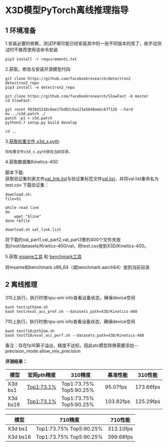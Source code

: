 # X3D模型PyTorch离线推理指导

## 1 环境准备

1.安装必要的依赖，测试环境可能已经安装其中的一些不同版本的库了，故手动测试时不推荐使用该命令安装

```
pip3 install -r requirements.txt
```
2.获取，修改与安装开源模型代码
```
git clone https://github.com/facebookresearch/detectron2 detectron2_repo
pip3 install -e detectron2_repo

git clone https://github.com/facebookresearch/SlowFast -b master
cd SlowFast

git reset 9839d1318c0ae17bd82c6a121e5640aebc67f126 --hard
mv ../x3d.patch ./
patch -p1 < x3d.patch
python3.7 setup.py build develop

cd ..

```
3.[获取权重文件 x3d_s.pyth](https://github.com/facebookresearch/SlowFast/blob/master/MODEL_ZOO.md)

    将权重文件x3d_s.pyth放在当前目录。

4.获取数据集Kinetics-400

脚本下载:    
获取验证集列表文件[val_link.list](https://ai-rank.bj.bcebos.com/Kinetics400/val_link.list)与验证集标签文件[val.list](https://videotag.bj.bcebos.com/PaddleVideo/Data/Kinetic400/val.list)，并将val.list重命名为test.csv
下载验证集：
```
download.sh:
file=$1

while read line 
do
    wget "$line"
done <$file

download.sh val_link.list
```
将下载的val_part1,val_part2,val_part3里的400个文件夹放到/root/datasets/Knetics-400/val，将test.csv放到X3D/Kinetics-400。

5.获取 [msame工具](https://gitee.com/ascend/tools/tree/master/msame)
和
[benchmark工具](https://gitee.com/ascend/cann-benchmark/tree/master/infer)

将msame和benchmark.x86_64（或benchmark.aarch64）放到当前目录


## 2 离线推理

310上执行，执行时使npu-smi info查看设备状态，确保device空闲

```
bash test/pth2om.sh  
bash test/eval_acc_pref.sh --datasets_path=X3D/Kinetics-400
```
710上执行，执行时使npu-smi info查看设备状态，确保device空闲

```
bash test710/pth2om.sh
bash test710/eval_acc_perf.sh --datasets_path=X3D/Kinetics-400
```

备注：存在fp16算子溢出，精度不达标，因此atc模型转换需要添加--precision_mode allow_mix_precision

**评测结果：**

| 模型     |  官网pth精度   | 310精度 | 基准性能| 310性能 |
| ----    | ------------------------------------------------------------ | --------------- | -------- | ------- |
| X3d bs1 |  [Top1:73.1%](https://github.com/facebookresearch/SlowFast/blob/master/MODEL_ZOO.md)  | Top1:73.75%   Top5:90.25% | 95.07fps   | 173.66fps |
| X3d bs16|  [Top1:73.1%](https://github.com/facebookresearch/SlowFast/blob/master/MODEL_ZOO.md)  | Top1:73.75%   Top5:90.25% | 103.82fps  | 125.29fps |

| 模型     | 710精度                   | 710性能   |
| -------- | ------------------------- | --------- |
| X3d bs1  | Top1:73.75%   Top5:90.25% | 313.10fps |
| X3d bs16 | Top1:73.75%   Top5:90.25% | 399.68fps |

